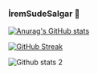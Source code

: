 ### İremSudeSalgar 👋

[![Anurag's GitHub stats](https://github-readme-stats.vercel.app/api?username=iremsalgar)](https://github.com/anuraghazra/github-readme-stats)

[![GitHub Streak](https://streak-stats.demolab.com?user=iremsalgar&theme=android-dark&locale=tr)](https://git.io/streak-stats)

![Github stats 2](https://github-readme-stats.vercel.app/api?username=iremsalgar&show_icons=true&theme=radical)
